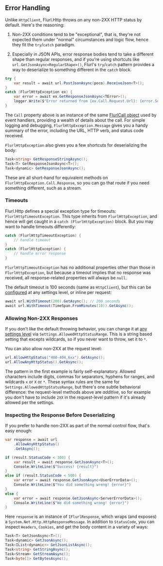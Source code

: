 ## Error Handling

Unlike `HttpClient`, Flurl.Http throws on any non-2XX HTTP status by default. Here's the reasoning:

1. Non-2XX conditions tend to be "exceptional", that is, they're not expected them under "normal" circumstances and logic flow, hence they fit the `try`/`catch` paradigm.

2. Especially in JSON APIs, error response bodies tend to take a different shape than regular responses, and if you're using shortcuts like `url.GetJsonAsync<RegularShape>()`, Flurl's `try`/`catch` pattern provides a way to deserialize to something different in the `catch` block.

```cs
try {
    var result = await url.PostJsonAsync(poco).ReceiveJson<T>();
}
catch (FlurlHttpException ex) {
    var error = await ex.GetResponseJsonAsync<TError>();
    logger.Write($"Error returned from {ex.Call.Request.Url}: {error.SomeDetails}");
}
```

The `Call` property above is an instance of the same [FlurlCall object](configuration.md/#event-handlers) used by event handlers, providing a wealth of details about the call. For simple logging and debugging, `FlurlHttpException.Message` gives you a handy summary of the error, including the URL, HTTP verb, and status code received.

`FlurlHttpException` also gives you a few shortcuts for deserializing the body:
 
```cs
Task<string> GetResponseStringAsync();
Task<T> GetResponseJsonAsync<T>();
Task<dynamic> GetResponseJsonAsync();
```

These are all short-hand for equivalent methods on `FlurlHttpException.Call.Response`, so you can go that route if you need something different, such as a stream.

### Timeouts

Flurl.Http defines a special exception type for timeouts: `FlurlHttpTimeoutException`. This type inherits from `FlurlHttpException`, and hence will get caught in a `catch (FlurlHttpException)` block. But you may want to handle timeouts differently:

```cs
catch (FlurlHttpTimeoutException) {
    // handle timeout
}
catch (FlurlHttpException) {
    // handle error response
}
```

`FlurlHttpTimeoutException` has no additional properties other than those in `FlurlHttpException`, but because a timeout implies that no response was received, all response-related properties will always be `null`.

The default timeout is 100 seconds (same as `HttpClient`), but this can be [configured](configuration.md) at any settings level, or inline per request:

```cs
await url.WithTimeout(200).GetAsync(); // 200 seconds
await url.WithTimeout(TimeSpan.FromMinutes(10)).GetAsync();
```

### Allowing Non-2XX Responses

If you don't like the default throwing behavior, you can change it at [any settings level](configuration.md) via `Settings.AllowedHttpStatusRange`. This is a string based setting that excepts wildcards, so if you never want to throw, set it to `*`.

You can also allow non-2XX at the request level:

```cs
url.AllowHttpStatus("400-404,6xx").GetAsync();
url.AllowAnyHttpStatus().GetAsync();
```

The pattern in the first example is fairly self-explanatory. Allowed characters include digits, commas for separators, hyphens for ranges, and wildcards `x` or `X` or `*`. These syntax rules are the same for `Settings.AllowedHttpStatusRange`, but there's one subtle behavioral difference: the request-level methods above are _additive_, so for example you don't have to include `2XX` in the request-level pattern if it's already allowed per the settings.

### Inspecting the Response Before Deserializing

If you prefer to handle non-2XX as part of the normal control flow, that's easy enough:

```cs
var response = await url
    .AllowAnyHttpStatus()
    .GetAsync();

if (result.StatusCode < 300) {
    var result = await response.GetJsonAsync<T>();
    Console.WriteLine($"Success! {result}")
}
else if (result.StatusCode < 500) {
    var error = await response.GetJsonAsync<UserErrorData>();
    Console.WriteLine($"You did something wrong! {error}")
}
else {
    var error = await response.GetJsonAsync<ServerErrorData>();
    Console.WriteLine($"We did something wrong! {error}")
}
```

Here `response` is an instance of `IFlurlResponse`, which wraps (and exposes) a `System.Net.Http.HttpResponseMessage`. In addition to `StatusCode`, you can inspect `Headers`, `Cookies`, and get the body content in a variety of ways:

```cs
Task<T> GetJsonAsync<T>();
Task<dynamic> GetJsonAsync();
Task<IList<dynamic>> GetJsonListAsync();
Task<string> GetStringAsync();
Task<Stream> GetStreamAsync();
Task<byte[]> GetBytesAsync();
```
